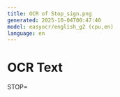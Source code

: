 ```yaml
---
title: OCR of Stop_sign.png
generated: 2025-10-04T00:47:40
model: easyocr/english_g2 (cpu,en)
language: en
---
```


# OCR Text

STOP=
